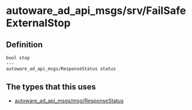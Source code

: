 # autoware_ad_api_msgs/srv/FailSafeExternalStop

## Definition

```txt
bool stop
---
autoware_ad_api_msgs/ResponseStatus status
```

## The types that this uses

- [autoware_ad_api_msgs/msg/ResponseStatus](../../autoware_ad_api_msgs/msg/response_status.md)

